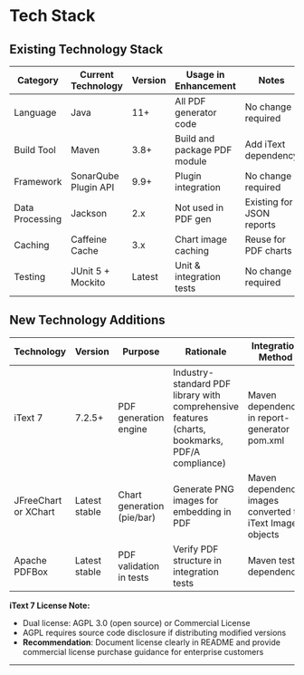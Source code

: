 # Tech Stack

## Existing Technology Stack

| Category | Current Technology | Version | Usage in Enhancement | Notes |
|----------|-------------------|---------|---------------------|-------|
| Language | Java | 11+ | All PDF generator code | No change required |
| Build Tool | Maven | 3.8+ | Build and package PDF module | Add iText dependency |
| Framework | SonarQube Plugin API | 9.9+ | Plugin integration | No change required |
| Data Processing | Jackson | 2.x | Not used in PDF gen | Existing for JSON reports |
| Caching | Caffeine Cache | 3.x | Chart image caching | Reuse for PDF charts |
| Testing | JUnit 5 + Mockito | Latest | Unit & integration tests | No change required |

## New Technology Additions

| Technology | Version | Purpose | Rationale | Integration Method |
|-----------|---------|---------|-----------|-------------------|
| iText 7 | 7.2.5+ | PDF generation engine | Industry-standard PDF library with comprehensive features (charts, bookmarks, PDF/A compliance) | Maven dependency in report-generator pom.xml |
| JFreeChart or XChart | Latest stable | Chart generation (pie/bar) | Generate PNG images for embedding in PDF | Maven dependency, images converted to iText Image objects |
| Apache PDFBox | Latest stable | PDF validation in tests | Verify PDF structure in integration tests | Maven test dependency |

**iText 7 License Note:**
- Dual license: AGPL 3.0 (open source) or Commercial License
- AGPL requires source code disclosure if distributing modified versions
- **Recommendation**: Document license clearly in README and provide commercial license purchase guidance for enterprise customers

---
